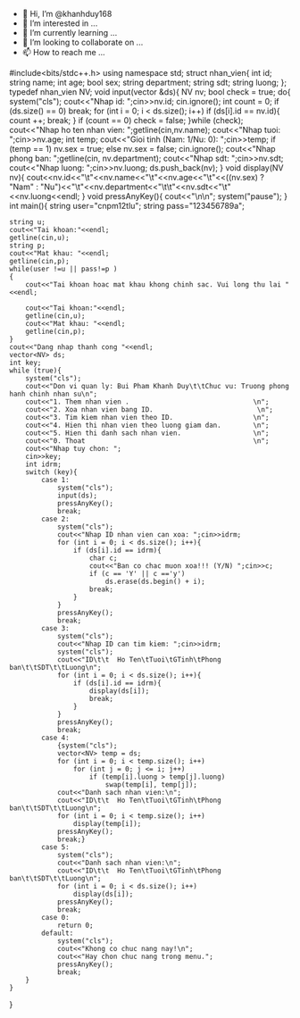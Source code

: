 - 👋 Hi, I’m @khanhduy168
- 👀 I’m interested in ...
- 🌱 I’m currently learning ...
- 💞️ I’m looking to collaborate on ...
- 📫 How to reach me ...

<!---
khanhduy168/khanhduy168 is a ✨ special ✨ repository because its `README.md` (this file) appears on your GitHub profile.
You can click the Preview link to take a look at your changes.
--->




#include<bits/stdc++.h>
using namespace std;
struct nhan_vien{
    int id;
    string name;
    int age;
    bool sex;
    string department;
    string sdt;
    string luong;
};
typedef nhan_vien NV;
void input(vector<NV> &ds){
    NV nv;
    bool check = true;
    do{
        system("cls");
        cout<<"Nhap id: ";cin>>nv.id;
        cin.ignore();
        int count = 0;
        if (ds.size() == 0)
            break;
        for (int i = 0; i < ds.size(); i++)
            if (ds[i].id == nv.id){
                count ++;
                break;
            }
        if (count == 0)
            check = false;
    }while (check);
    cout<<"Nhap ho ten nhan vien: ";getline(cin,nv.name);
    cout<<"Nhap tuoi: ";cin>>nv.age;
    int temp;
    cout<<"Gioi tinh (Nam: 1/Nu: 0): ";cin>>temp;
    if (temp == 1)
        nv.sex = true;
    else
        nv.sex = false;
    cin.ignore();
    cout<<"Nhap phong ban: ";getline(cin, nv.department);
    cout<<"Nhap sdt: ";cin>>nv.sdt;
    cout<<"Nhap luong: ";cin>>nv.luong;
    ds.push_back(nv);
}
void display(NV nv){
    cout<<nv.id<<"\t"<<nv.name<<"\t"<<nv.age<<"\t"<<((nv.sex) ? "Nam" : "Nu")<<"\t"<<nv.department<<"\t\t"<<nv.sdt<<"\t"<<nv.luong<<endl;
}
void pressAnyKey(){
    cout<<"\n\n";
    system("pause");
}
int main(){
	string user="cnpm12tlu";
	string pass="123456789a";
	
	string u;
	cout<<"Tai khoan:"<<endl;
	getline(cin,u);
	string p;
	cout<<"Mat khau: "<<endl;
	getline(cin,p);
	while(user !=u || pass!=p )
	{
		cout<<"Tai khoan hoac mat khau khong chinh sac. Vui long thu lai " <<endl;
		
		cout<<"Tai khoan:"<<endl;
		getline(cin,u);
		cout<<"Mat khau: "<<endl;
		getline(cin,p);
	}
	cout<<"Dang nhap thanh cong "<<endl;
    vector<NV> ds;
    int key;
    while (true){
        system("cls");
        cout<<"Don vi quan ly: Bui Pham Khanh Duy\t\tChuc vu: Truong phong hanh chinh nhan su\n";
        cout<<"1. Them nhan vien .                               \n";
        cout<<"2. Xoa nhan vien bang ID.                          \n";
        cout<<"3. Tim kiem nhan vien theo ID.                    \n";
        cout<<"4. Hien thi nhan vien theo luong giam dan.        \n";
        cout<<"5. Hien thi danh sach nhan vien.                  \n";
        cout<<"0. Thoat                                          \n";
        cout<<"Nhap tuy chon: ";
        cin>>key;
        int idrm;
        switch (key){
            case 1:
                system("cls");
                input(ds);
                pressAnyKey();
                break;
            case 2:
                system("cls");
                cout<<"Nhap ID nhan vien can xoa: ";cin>>idrm;
                for (int i = 0; i < ds.size(); i++){
                    if (ds[i].id == idrm){
                        char c;
                        cout<<"Ban co chac muon xoa!!! (Y/N) ";cin>>c;
                        if (c == 'Y' || c =='y')
                            ds.erase(ds.begin() + i);
                        break;
                    }
                }
                pressAnyKey();
                break;
            case 3:
                system("cls");
                cout<<"Nhap ID can tim kiem: ";cin>>idrm;
                system("cls");
                cout<<"ID\t\t  Ho Ten\tTuoi\tGTinh\tPhong ban\t\tSDT\t\tLuong\n";
                for (int i = 0; i < ds.size(); i++){
                    if (ds[i].id == idrm){
                        display(ds[i]);
                        break;
                    }
                }
                pressAnyKey();
                break;
            case 4:
                {system("cls");
                vector<NV> temp = ds;
                for (int i = 0; i < temp.size(); i++)
                    for (int j = 0; j <= i; j++)
                        if (temp[i].luong > temp[j].luong)
                            swap(temp[i], temp[j]);
                cout<<"Danh sach nhan vien:\n";
                cout<<"ID\t\t  Ho Ten\tTuoi\tGTinh\tPhong ban\t\tSDT\t\tLuong\n";
                for (int i = 0; i < temp.size(); i++)
                    display(temp[i]);
                pressAnyKey();
                break;}
            case 5:
                system("cls");
                cout<<"Danh sach nhan vien:\n";
                cout<<"ID\t\t  Ho Ten\tTuoi\tGTinh\tPhong ban\t\tSDT\t\tLuong\n";
                for (int i = 0; i < ds.size(); i++)
                    display(ds[i]);
                pressAnyKey();
                break;
            case 0:
                return 0;
            default:
                system("cls");
                cout<<"Khong co chuc nang nay!\n";
                cout<<"Hay chon chuc nang trong menu.";
                pressAnyKey();
                break;
        }
    }
}
